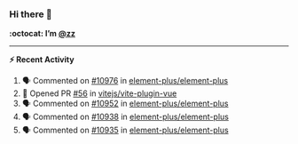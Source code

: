 ### Hi there 👋

**:octocat: I’m [@zz](https://github.com/holazz)**

---

**:zap: Recent Activity**

<!--START_SECTION:activity-->
1. 🗣 Commented on [#10976](https://github.com/element-plus/element-plus/issues/10976) in [element-plus/element-plus](https://github.com/element-plus/element-plus)
2. 💪 Opened PR [#56](https://github.com/vitejs/vite-plugin-vue/pull/56) in [vitejs/vite-plugin-vue](https://github.com/vitejs/vite-plugin-vue)
3. 🗣 Commented on [#10952](https://github.com/element-plus/element-plus/issues/10952) in [element-plus/element-plus](https://github.com/element-plus/element-plus)
4. 🗣 Commented on [#10938](https://github.com/element-plus/element-plus/issues/10938) in [element-plus/element-plus](https://github.com/element-plus/element-plus)
5. 🗣 Commented on [#10935](https://github.com/element-plus/element-plus/issues/10935) in [element-plus/element-plus](https://github.com/element-plus/element-plus)
<!--END_SECTION:activity-->
